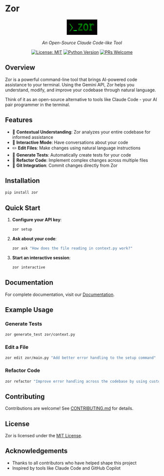 # Zor

<div align="center">
  <img src="assets/card.jpg" alt="Zor Logo" width="100" height="50" />
  <p><i>An Open-Source Claude Code-like Tool</i></p>
  
  [![License: MIT](https://img.shields.io/badge/License-MIT-yellow.svg)](https://opensource.org/licenses/MIT)
  [![Python Version](https://img.shields.io/badge/python-3.9%2B-blue)](https://www.python.org/downloads/)
  [![PRs Welcome](https://img.shields.io/badge/PRs-welcome-brightgreen.svg)](CONTRIBUTING.md)
</div>

## Overview

Zor is a powerful command-line tool that brings AI-powered code assistance to your terminal. Using the Gemini API, Zor helps you understand, modify, and improve your codebase through natural language.

Think of it as an open-source alternative to tools like Claude Code - your AI pair programmer in the terminal.

## Features

- 🧠 **Contextual Understanding**: Zor analyzes your entire codebase for informed assistance
- 💬 **Interactive Mode**: Have conversations about your code
- ✏️ **Edit Files**: Make changes using natural language instructions
- 🧪 **Generate Tests**: Automatically create tests for your code
- 🔄 **Refactor Code**: Implement complex changes across multiple files
- 🔧 **Git Integration**: Commit changes directly from Zor

## Installation

```bash
pip install zor
```

## Quick Start

1. **Configure your API key**:
   ```bash
   zor setup
   ```

2. **Ask about your code**:
   ```bash
   zor ask "How does the file reading in context.py work?"
   ```

3. **Start an interactive session**:
   ```bash
   zor interactive
   ```

## Documentation

For complete documentation, visit our [Documentation](docs/index.md).

## Example Usage

### Generate Tests

```bash
zor generate_test zor/context.py
```

### Edit a File

```bash
zor edit zor/main.py "Add better error handling to the setup command"
```

### Refactor Code

```bash
zor refactor "Improve error handling across the codebase by using custom exceptions"
```

## Contributing

Contributions are welcome! See [CONTRIBUTING.md](CONTRIBUTING.md) for details.

## License

Zor is licensed under the [MIT License](LICENSE).

## Acknowledgements

- Thanks to all contributors who have helped shape this project
- Inspired by tools like Claude Code and GitHub Copilot
